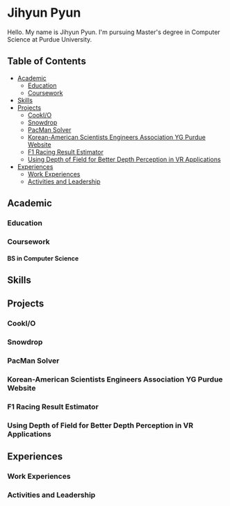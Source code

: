 # Jihyun Pyun

Hello. My name is Jihyun Pyun. I'm pursuing Master's degree in Computer Science at Purdue University.

## Table of Contents

- [Academic](#academic)
  - [Education](#education)
  - [Coursework](#coursework)
- [Skills](#skills)
- [Projects](#projects)
  - [CookI/O](#cookio)
  - [Snowdrop](#snowdrop)
  - [PacMan Solver](#pacman-solver)
  - [Korean-American Scientists Engineers Association YG Purdue Website](#korean-american-scientists-engineers-association-yg-purdue-website)
  - [F1 Racing Result Estimator](#f1-racing-result-estimator)
  - [Using Depth of Field for Better Depth Perception in VR Applications](#using-depth-of-field-for-better-depth-perception-in-vr-applications)
- [Experiences](#experiences)
  - [Work Experiences](#work-experiences)
  - [Activities and Leadership](#activities-and-leadership)

## Academic

### Education

### Coursework

#### BS in Computer Science

## Skills

## Projects

### CookI/O

### Snowdrop

### PacMan Solver

### Korean-American Scientists Engineers Association YG Purdue Website

### F1 Racing Result Estimator

### Using Depth of Field for Better Depth Perception in VR Applications

## Experiences

### Work Experiences

### Activities and Leadership

<!--
**jihyunp30/jihyunp30** is a ✨ _special_ ✨ repository because its `README.md` (this file) appears on your GitHub profile.

Here are some ideas to get you started:

- 🔭 I’m currently working on ...
- 🌱 I’m currently learning ...
- 👯 I’m looking to collaborate on ...
- 🤔 I’m looking for help with ...
- 💬 Ask me about ...
- 📫 How to reach me: ...
- 😄 Pronouns: ...
- ⚡ Fun fact: ...
-->

